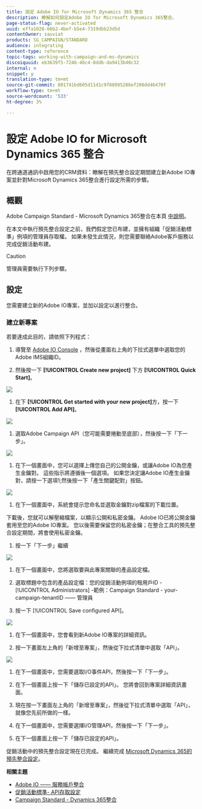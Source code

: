 ```yaml
---
title: 設定 Adobe IO for Microsoft Dynamics 365 整合
description: 瞭解如何設定Adobe IO for Microsoft Dynamics 365整合。
page-status-flag: never-activated
uuid: effa1028-66b2-4bef-b5e4-7319dbb23d5d
contentOwner: sauviat
products: SG_CAMPAIGN/STANDARD
audience: integrating
content-type: reference
topic-tags: working-with-campaign-and-ms-dynamics
discoiquuid: eb3639f5-7246-46c4-8ddb-da9413b40c32
internal: n
snippet: y
translation-type: tm+mt
source-git-commit: 801741bd605d11d1c9f88995286ef206dd46470f
workflow-type: tm+mt
source-wordcount: '533'
ht-degree: 3%

---
```



# 設定 Adobe IO for Microsoft Dynamics 365 整合

在跨通道通訊中啟用您的CRM資料：瞭解在預先整合設定期間建立新Adobe IO專案並針對Microsoft Dynamics 365整合進行設定所需的步驟。

## 概觀

Adobe Campaign Standard - Microsoft Dynamics 365整合在本頁 [中說明](../../integrating/using/working-with-campaign-standard-and-microsoft-dynamics-365.md)。

在本文中執行預先整合設定之前，我們假定您已布建，並擁有組織「促銷活動標準」例項的管理員存取權。  如果未發生此情況，則您需要聯絡Adobe客戶服務以完成促銷活動布建。

>[!CAUTION]
>
>管理員需要執行下列步驟。

## 設定

您需要建立新的Adobe IO專案，並加以設定以進行整合。

### 建立新專案

若要達成此目的，請依照下列程式：

1. 導覽至 [Adobe IO Console](https://console.adobe.io/home#) ，然後從畫面右上角的下拉式選單中選取您的Adobe IMS組織ID。

1. 然後按一下 **[!UICONTROL Create new project]** 下方 **[!UICONTROL Quick Start]**。

![](assets/adobeIO1.png)

1. 在下 **[!UICONTROL Get started with your new project]**&#x200B;方，按一下 **[!UICONTROL Add API]**。

![](assets/adobeIO2.png)

1. 選取Adobe Campaign API（您可能需要捲動至底部），然後按一下「下一步」。

![](assets/adobeIO3.png)

1. 在下一個畫面中，您可以選擇上傳您自己的公開金鑰，或讓Adobe IO為您產生金鑰對。 這些指示將遵循後一個選項。 如果您決定讓Adobe IO產生金鑰對，請按一下選項1;然後按一下「產生關鍵配對」按鈕。

![](assets/adobeIO4.png)

1. 在下一個畫面中，系統會提示您命名並選取金鑰對zip檔案的下載位置。

下載後，您就可以解壓縮檔案，以顯示公開和私密金鑰。 Adobe IO已將公開金鑰套用至您的Adobe IO專案。 您以後需要保留您的私密金鑰；在整合工具的預先整合設定期間，將會使用私密金鑰。

1. 按一下「下一步」繼續

![](assets/adobeIO5.png)

1. 在下一個畫面中，您將選取要與此專案關聯的產品設定檔。

1. 選取標題中包含的產品設定檔：您的促銷活動例項的租用戶ID - [!UICONTROL Administrators] -範例：Campaign Standard - your-campaign-tenantID —— 管理員

1. 按一下 [!UICONTROL Save configured API]。

![](assets/adobeIO6.png)

1. 在下一個畫面中，您會看到新Adobe IO專案的詳細資訊。

1. 按一下畫面左上角的「新增至專案」，然後從下拉式清單中選取「API」。

![](assets/adobeIO7.png)

1. 在下一個畫面中，您需要選取I/O事件API，然後按一下「下一步」。

1. 在下一個畫面上按一下「儲存已設定的API」。  您將會回到專案詳細資訊畫面。

1. 現在按一下畫面左上角的「新增至專案」，然後從下拉式清單中選取「API」，就像您先前所做的一樣。

1. 在下一個畫面中，您需要選擇I/O管理API，然後按一下「下一步」。

1. 在下一個畫面上按一下「儲存已設定的API」。

促銷活動中的預先整合設定現在已完成。  繼續完成 [Microsoft Dynamics 365的預先整合設定](../../integrating/using/configure-microsoft-dynamics-365-for-campaign-integration.md)。

**相關主題**

* [Adobe IO —— 服務帳戶整合](https://www.adobe.io/authentication/auth-methods.html#!AdobeDocs/adobeio-auth/master/AuthenticationOverview/ServiceAccountIntegration.md)
* [促銷活動標準- API存取設定](https://docs.campaign.adobe.com/doc/standard/en/api/ACS_API.html#setting-up-api-access)
* [Campaign Standard - Dynamics 365整合](../../integrating/using/configure-microsoft-dynamics-365-for-campaign-integration.md)